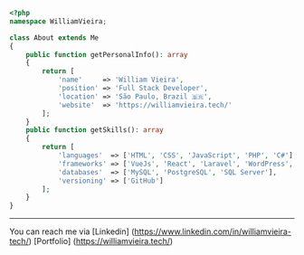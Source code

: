 ```php
<?php
namespace WilliamVieira;

class About extends Me
{
    public function getPersonalInfo(): array
    {
        return [
            'name'     => 'William Vieira',
            'position' => 'Full Stack Developer',
            'location' => 'São Paulo, Brazil 🇧🇷',
            'website'  => 'https://williamvieira.tech/'
        ];
    }
    public function getSkills(): array
    {
        return [
            'languages'  => ['HTML', 'CSS', 'JavaScript', 'PHP', 'C#'],
            'frameworks' => ['VueJs', 'React', 'Laravel', 'WordPress', 'CodeIgniter', 'Ionic'],
            'databases'  => ['MySQL', 'PostgreSQL', 'SQL Server'],
            'versioning' => ['GitHub']
        ];
    }
}
```

---

You can reach me via [Linkedin] (https://www.linkedin.com/in/williamvieira-tech/) [Portfolio] (https://williamvieira.tech/)
